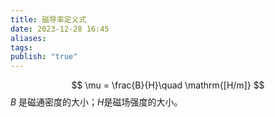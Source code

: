 ```yaml
---
title: 磁导率定义式
date: 2023-12-28 16:45
aliases: 
tags: 
publish: "true"
---
```

$$
\mu = \frac{B}{H}\quad \mathrm{[H/m]}
$$
$B$ 是磁通密度的大小；$H$是磁场强度的大小。